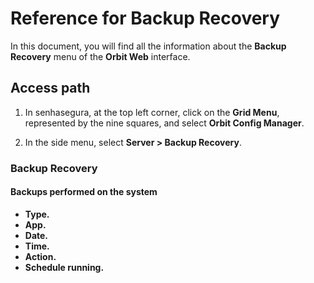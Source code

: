# Reference for Backup Recovery

In this document, you will find all the information about the **Backup Recovery** menu of the **Orbit Web** interface.

## Access path

1. In senhasegura, at the top left corner, click on the **Grid Menu**, represented by the nine squares, and select **Orbit Config Manager**.

1. In the side menu, select **Server > Backup Recovery**.

### Backup Recovery

#### Backups performed on the system

* **Type.**
* **App.**
* **Date.**
* **Time.**
* **Action.**
* **Schedule running.**

